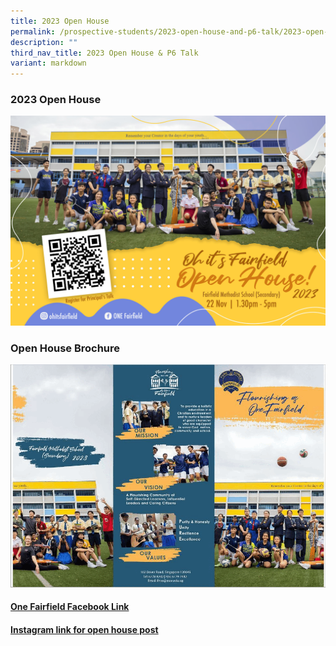 ```yaml
---
title: 2023 Open House
permalink: /prospective-students/2023-open-house-and-p6-talk/2023-open-house/
description: ""
third_nav_title: 2023 Open House & P6 Talk
variant: markdown
---
```

### 2023 Open House


![](/images/fairfield%20open%20house_2023.jpg)

### Open House Brochure


![](/images/Prospective%20Students/2023/2023-open-house-ezgif.gif)



#### [One Fairfield Facebook Link](https://www.facebook.com/100078293567829/posts/333129219306861/?mibextid=rS40aB7S9Ucbxw6v)


#### [Instagram link for open house post](https://www.instagram.com/p/CzN94fErcFz/igshid=MzRlODBiNWFlZA==)